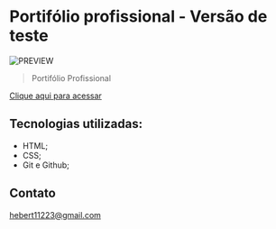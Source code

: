 # Portifólio profissional - Versão de teste

![PREVIEW](./.github/.png)

> Portifólio Profissional

[Clique aqui para acessar](https://herbertribeiro19.github.io/Portifolio/)

## Tecnologias utilizadas:
- HTML;
- CSS;
- Git e Github;

## Contato
hebert11223@gmail.com


